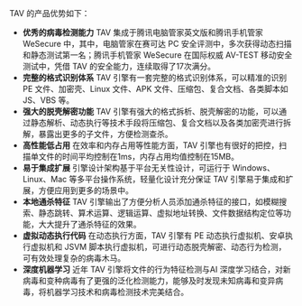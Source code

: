 TAV 的产品优势如下：
- **优秀的病毒检测能力**
TAV 集成于腾讯电脑管家英文版和腾讯手机管家 WeSecure 中，其中，电脑管家在赛可达 PC 安全评测中，多次获得动态扫描和静态测试第一名；腾讯手机管家 WeSecure 在国际权威 AV-TEST 移动安全测试中，凭借 TAV 的安全能力，连续取得了17次满分。
- **完整的格式识别体系**
TAV 引擎有一套完整的格式识别体系，可以精准的识别 PE 文件、加密壳、Linux 文件、APK 文件、压缩包、复合文档、各类脚本如 JS、VBS 等。
- **强大的脱壳解密功能**
TAV 引擎有强大的格式拆析、脱壳解密的功能，可以通过静态解析、动态执行等技术手段将压缩包、复合文档以及各类加密壳进行拆解，暴露出更多的子文件，方便检测查杀。
- **高性能低占用**
在效率和内存占用等性能方面，TAV 引擎也有很好的把控，扫描单文件的时间平均控制在1ms，内存占用均值控制在15MB。
- **易于集成扩展**
引擎设计架构基于平台无关性设计，可运行于 Windows、Linux、Mac 等多平台操作系统，轻量化设计充分保证 TAV 引擎易于集成和扩展，方便应用到更多的场景中。
- **本地通杀特征**
TAV 引擎输出了方便分析人员添加通杀特征的接口，如模糊搜索、静态跳转、算术运算、逻辑运算、虚拟地址转换、文件数据结构定位等功能，大大提升了通杀特征的效果。
- **虚拟动态执行代码**
在动态执行方面，TAV 引擎有 PE 动态执行虚拟机、安卓执行虚拟机和 JSVM 脚本执行虚拟机，可进行动态脱壳解密、动态行为检测，可有效处理复杂的病毒木马。
- **深度机器学习**
近年 TAV 引擎将文件的行为特征检测与AI 深度学习结合，对新病毒和变种病毒有了更强的泛化检测能力，能够及时发现未知病毒和变异病毒，将机器学习技术和病毒检测技术完美结合。
